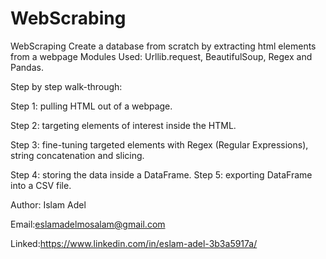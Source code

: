 # WebScrabing
WebScraping Create a database from scratch by extracting html elements from a webpage Modules Used: Urllib.request, BeautifulSoup, Regex and Pandas.  

Step by step walk-through:  



Step 1: pulling HTML out of a webpage. 

Step 2: targeting elements of interest inside the HTML. 

Step 3: fine-tuning targeted elements with Regex (Regular Expressions), string concatenation and slicing. 

Step 4: storing the data inside a DataFrame. Step 5: exporting DataFrame into a CSV file.

Author: Islam Adel

Email:eslamadelmosalam@gmail.com

Linked:https://www.linkedin.com/in/eslam-adel-3b3a5917a/

